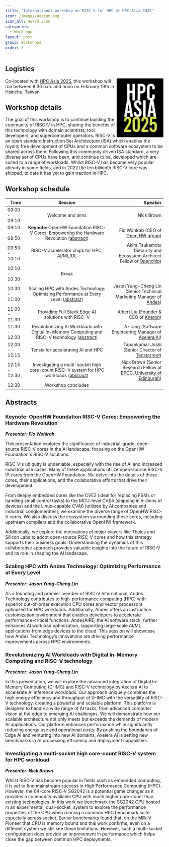 ```yaml
---
title: "International workshop on RISC-V for HPC at HPC Asia 2025"
icon: /images/podium.png
icon_alt: Award icon
categories:
  - Workshops
layout: post
group: workshops
order: 7
---
```


## Logistics
<img align="right" src="/images/hpc_asia25_logo-small.png" width=150>

Co-located with <a href="https://event1.nchc.org.tw/hpcasia2025/index.html">HPC Asia 2025</a>, this workshop will run between 8:30 a.m. and noon on February 19th in Hsinchu, Taiwan

## Workshop details

The goal of this workshop is to continue building the community of RISC-V in HPC, sharing the benefits of this technology with domain scientists, tool developers, and supercomputer operators. RISC-V is an open standard Instruction Set Architecture (ISA) which enables the royalty free development of CPUs and a common software ecosystem to be shared across them. Following this community driven ISA standard, a very diverse set of CPUs have been, and continue to be, developed which are suited to a range of workloads. Whilst RISC-V has become very popular already in some fields, and in 2022 the ten billionth RISC-V core was shipped, to date it has yet to gain traction in HPC.

## Workshop schedule

| Time        | Session           | Speaker  |
| ------------- |:-------------:| -----:|
| 09:00 - 09:10 | Welcome and aims | Nick Brown |
| 09:10 - 09:50 | **Keynote:**  OpenHW Foundation RISC-V Cores: Empowering the Hardware Revolution ([abstract](https://riscv.epcc.ed.ac.uk/community/workshops/hpcasia25-workshop#keynote-openhw-foundation-risc-v-cores-empowering-the-hardware-revolution)) | Flo Wohlrab (CEO of [Open HW group](https://openhwfoundation.org/)) |
| 09:50 - 10:10 | RISC-V accelerator chips for HPC, AI/ML/DL | Akira Tsukamoto (Security and Ecosystem Architect Fellow of [Openchip](https://openchip.com/)) |
| 10:10 - 10:30 | Break |  |
| 10:30 - 11:00 | Scaling HPC with Andes Technology: Optimizing Performance at Every Level ([abstract](https://riscv.epcc.ed.ac.uk/community/workshops/hpcasia25-workshop#scaling-hpc-with-andes-technology-optimizing-performance-at-every-level)) | Jason Yung-Cheng Lin (Senior Technical Marketing Manager of [Andes](https://www.andestech.com/en/)) |
| 11:00 - 11:30 | Providing Full Stack Edge AI solutions with RISC-V | Albert Liu (Founder & CEO of [Kneron](https://www.kneron.com/)) |
| 11:30 - 12:00 | Revolutionizing AI Workloads with ​Digital In-Memory Computing and RISC-V technology ([abstract](https://riscv.epcc.ed.ac.uk/community/workshops/hpcasia25-workshop#revolutionizing-ai-workloads-with-digital-in-memory-computing-and-risc-v-technology)) | A-Tang (Software Engineering Manager of [Axelera.AI](https://www.axelera.ai/)) |
| 12:00 - 12:15 | Tensix for accelerating AI and HPC | Tapankumar Joshi (Senior Director of [Tenstorrent](https://tenstorrent.com/)) |
| 12:15 - 12:30 | Investigating a multi-socket high core-count RISC-V system for HPC workloads ([abstract](https://riscv.epcc.ed.ac.uk/community/workshops/hpcasia25-workshop#investigating-a-multi-socket-high-core-count-risc-v-system-for-hpc-workload)) | Nick Brown (Senior Research Fellow at [EPCC, University of Edinburgh](https://www.epcc.ed.ac.uk)) |
| 12:30 | Workshop concludes | |

## Abstracts

### Keynote: OpenHW Foundation RISC-V Cores: Empowering the Hardware Revolution

**_Presenter: Flo Wohlrab_**

This presentation explores the significance of industrial-grade, open-source RISC-V cores in the AI landscape, focusing on the OpenHW Foundation's RISC-V solutions.

RISC-V's ubiquity is undeniable, especially with the rise of AI and increased industrial use cases. Many of these applications utilize open-source RISC-V IP cores from the OpenHW Foundation. We delve into the details of these cores, their applications, and the collaborative efforts that drive their development.

From deeply embedded cores like the CVE2 (ideal for replacing FSMs or handling small control tasks) to the MCU-level CVE4 (shipping in millions of devices) and the Linux-capable CVA6 (utilized by AI companies and industrial conglomerates), we examine the diverse range of OpenHW RISC-V cores. We also discuss the ecosystem surrounding these cores, including upstream compilers and the collaborative OpenHW framework.

Additionally, we explore the motivations of major players like Thales and Silicon Labs to adopt open-source RISC-V cores and how this strategy supports their business goals. Understanding the dynamics of this collaborative approach provides valuable insights into the future of RISC-V and its role in shaping the AI landscape.

### Scaling HPC with Andes Technology: Optimizing Performance at Every Level

**_Presenter: Jason Yung-Cheng Lin_**

As a founding and premier member of RISC-V International, Andes Technology contributes to high-performance computing (HPC) with superior out-of-order execution CPU cores and vector processors optimized for HPC workloads. Additionally, Andes offers an instruction customization environment that enables developers to accelerate performance-critical functions. AndesAIRE, the AI software stack, further enhances AI workload optimization, supporting large-scale AI/ML applications from edge devices to the cloud. This session will showcase how Andes Technology’s innovations are driving performance improvements across HPC environments.

### Revolutionizing AI Workloads with ​Digital In-Memory Computing and RISC-V technology 

**_Presenter: Jason Yung-Cheng Lin_**

In this presentation, we will explore the advanced integration of Digital In-Memory Computing (D-IMC) and RISC-V technology by Axelera AI to accelerate AI inference workloads. Our approach uniquely combines the high energy efficiency and throughput of D-IMC with the versatility of RISC-V technology, creating a powerful and scalable platform. This platform is designed to handle a wide range of AI tasks, from advanced computer vision at the edge to emerging AI challenges. We will demonstrate how our scalable architecture not only meets but exceeds the demands of modern AI applications. Our platform enhances performance while significantly reducing energy use and operational costs. By pushing the boundaries of Edge AI and venturing into new AI domains, Axelera AI is setting new benchmarks in AI processing efficiency and deployment capabilities.

### Investigating a multi-socket high core-count RISC-V system for HPC workload

**_Presenter: Nick Brown_**

Whilst RISC-V has become popular in fields such as embedded computing, it is yet to find mainstream success in High Performance Computing (HPC). However, the 64-core RISC-V SG2042 is a potential game changer as it provides a commodity available CPU with much higher core-count than existing technologies. In this work we benchmark the SG2042 CPU hosted in an experimental, dual-socket, system to explore the performance properties of the CPU when running a common HPC benchmark suite especially across socket. Earlier benchmarks found that, on the Milk-V Pioneer that CPU is memory bound and this work confirms, even on a different system we still see those limitations. However, such a multi-socket configuration does provide an improvement in performance which helps close the gap between common HPC deployments.
